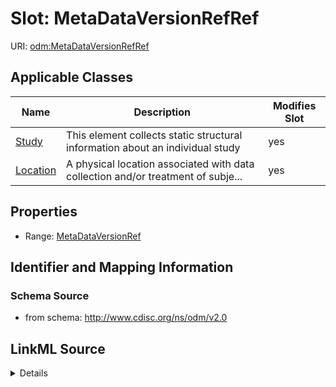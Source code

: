 # Slot: MetaDataVersionRefRef

URI: [odm:MetaDataVersionRefRef](http://www.cdisc.org/ns/odm/v2.0/MetaDataVersionRefRef)



<!-- no inheritance hierarchy -->




## Applicable Classes

| Name | Description | Modifies Slot |
| --- | --- | --- |
[Study](Study.md) | This element collects static structural information about an individual study |  yes  |
[Location](Location.md) | A physical location associated with data collection and/or treatment of subje... |  yes  |







## Properties

* Range: [MetaDataVersionRef](MetaDataVersionRef.md)





## Identifier and Mapping Information







### Schema Source


* from schema: http://www.cdisc.org/ns/odm/v2.0




## LinkML Source

<details>
```yaml
name: MetaDataVersionRefRef
from_schema: http://www.cdisc.org/ns/odm/v2.0
rank: 1000
identifier: false
alias: MetaDataVersionRefRef
domain_of:
- Study
- Location
range: MetaDataVersionRef

```
</details>